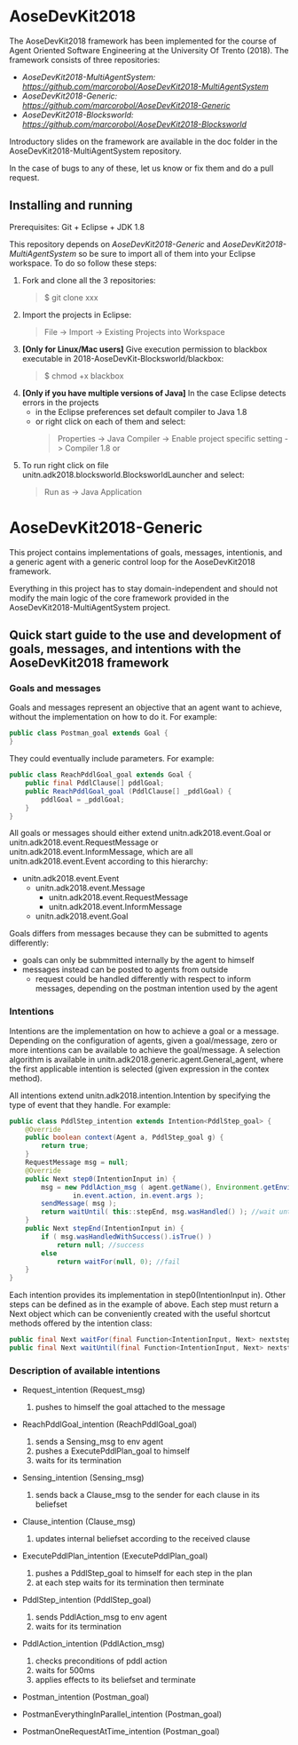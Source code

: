 # AoseDevKit2018

The AoseDevKit2018 framework has been implemented for the course of Agent Oriented Software Engineering at the University Of Trento (2018).
The framework consists of three repositories:
- *AoseDevKit2018-MultiAgentSystem: https://github.com/marcorobol/AoseDevKit2018-MultiAgentSystem*
- *AoseDevKit2018-Generic: https://github.com/marcorobol/AoseDevKit2018-Generic*
- *AoseDevKit2018-Blocksworld: https://github.com/marcorobol/AoseDevKit2018-Blocksworld*

Introductory slides on the framework are available in the doc folder in the AoseDevKit2018-MultiAgentSystem repository.

In the case of bugs to any of these, let us know or fix them and do a pull request.

## Installing and running

Prerequisites: Git + Eclipse + JDK 1.8

This repository depends on *AoseDevKit2018-Generic* and *AoseDevKit2018-MultiAgentSystem*
so be sure to import all of them into your Eclipse workspace.
To do so follow these steps:

1. Fork and clone all the 3 repositories:
    > $ git clone xxx
2. Import the projects in Eclipse:
    > File -> Import -> Existing Projects into Workspace
3. **[Only for Linux/Mac users]** Give execution permission to blackbox executable in 2018-AoseDevKit-Blocksworld/blackbox:
    > $ chmod +x blackbox
4. **[Only if you have multiple versions of Java]** In the case Eclipse detects errors in the projects
    - in the Eclipse preferences set default compiler to Java 1.8
    - or right click on each of them and select:
      > Properties -> Java Compiler -> Enable project specific setting -> Compiler 1.8
  or 
5. To run right click on file unitn.adk2018.blocksworld.BlocksworldLauncher and select:
    > Run as -> Java Application

# AoseDevKit2018-Generic

This project contains implementations of goals, messages, intentionis, and a generic agent with a generic control loop for the AoseDevKit2018 framework.

Everything in this project has to stay domain-independent and should not modify the main logic of the core framework provided in the AoseDevKit2018-MultiAgentSystem project.

## Quick start guide to the use and development of goals, messages, and intentions with the AoseDevKit2018 framework

### Goals and messages

Goals and messages represent an objective that an agent want to achieve, without the implementation on how to do it. For example:
```java
public class Postman_goal extends Goal {
}
```
They could eventually include parameters. For example:
```java
public class ReachPddlGoal_goal extends Goal {
	public final PddlClause[] pddlGoal;
	public ReachPddlGoal_goal (PddlClause[] _pddlGoal) {
		pddlGoal = _pddlGoal;
	}
}
```

All goals or messages should either extend unitn.adk2018.event.Goal or unitn.adk2018.event.RequestMessage or unitn.adk2018.event.InformMessage, which are all unitn.adk2018.event.Event according to this hierarchy:

- unitn.adk2018.event.Event
    - unitn.adk2018.event.Message
        - unitn.adk2018.event.RequestMessage
        - unitn.adk2018.event.InformMessage
    - unitn.adk2018.event.Goal

Goals differs from messages because they can be submitted to agents differently:
- goals can only be submmitted internally by the agent to himself
- messages instead can be posted to agents from outside
    - request could be handled differently with respect to inform messages, depending on the postman intention used by the agent

### Intentions

Intentions are the implementation on how to achieve a goal or a message.
Depending on the configuration of agents, given a goal/message, zero or more intentions can be available to achieve the goal/message.
A selection algorithm is available in unitn.adk2018.generic.agent.General_agent, where the first applicable intention is selected (given expression in the contex method).

All intentions extend unitn.adk2018.intention.Intention by specifying the type of event that they handle.
For example:
```java
public class PddlStep_intention extends Intention<PddlStep_goal> {
	@Override
	public boolean context(Agent a, PddlStep_goal g) {
		return true;
	}
	RequestMessage msg = null;
	@Override
	public Next step0(IntentionInput in) {
		msg = new PddlAction_msg ( agent.getName(), Environment.getEnvironmentAgent().getName(),
				in.event.action, in.event.args );
		sendMessage( msg );
		return waitUntil( this::stepEnd, msg.wasHandled() ); //wait until action is done on environment then continue
	}
	public Next stepEnd(IntentionInput in) {
		if ( msg.wasHandledWithSuccess().isTrue() )
			return null; //success
		else
			return waitFor(null, 0); //fail
	}
}
```

Each intention provides its implementation in step0(IntentionInput in). Other steps can be defined as in the example of above. Each step must return a Next object which can be conveniently created with the useful shortcut methods offered by the intention class:
```java
public final Next waitFor(final Function<IntentionInput, Next> nextstep, final long waitingTime);
public final Next waitUntil(final Function<IntentionInput, Next> nextstep, final MaintenanceCondition maintenanceCondition);
```

### Description of available intentions 

- Request_intention (Request_msg)
    1. pushes to himself the goal attached to the message

- ReachPddlGoal_intention (ReachPddlGoal_goal)
    1. sends a Sensing_msg to env agent
    2. pushes a ExecutePddlPlan_goal to himself
    3. waits for its termination

- Sensing_intention (Sensing_msg)
    1. sends back a Clause_msg to the sender for each clause in its beliefset

- Clause_intention (Clause_msg)
    1. updates internal beliefset according to the received clause

- ExecutePddlPlan_intention (ExecutePddlPlan_goal)
    1. pushes a PddlStep_goal to himself for each step in the plan
    2. at each step waits for its termination then terminate

- PddlStep_intention (PddlStep_goal)
    1. sends PddlAction_msg to env agent
    2. waits for its termination

- PddlAction_intention (PddlAction_msg)
    1. checks preconditions of pddl action
    2. waits for 500ms
    3. applies effects to its beliefset and terminate

- Postman_intention (Postman_goal)

- PostmanEverythingInParallel_intention (Postman_goal)

- PostmanOneRequestAtTime_intention (Postman_goal)
